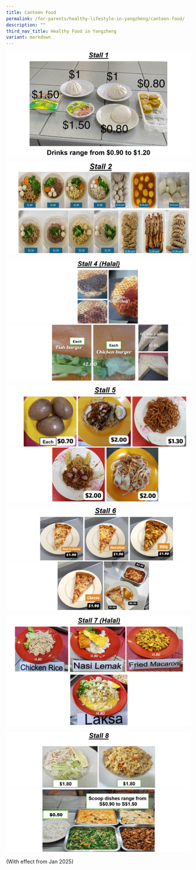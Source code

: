 ```yaml
---
title: Canteen Food
permalink: /for-parents/healthy-lifestyle-in-yangzheng/canteen-food/
description: ""
third_nav_title: Healthy Food in Yangzheng
variant: markdown
---
```

![](/images/Parents/Canteen%20food/1a.png)

![](/images/Parents/Canteen%20food/2a.png)
![](/images/Parents/Canteen%20food/2b.png)

![](/images/Parents/Canteen%20food/4a.png)
![](/images/Parents/Canteen%20food/4b.png)

![](/images/Parents/Canteen%20food/5a.png)
![](/images/Parents/Canteen%20food/5b.png)

![](/images/Parents/Canteen%20food/6a.png)
![](/images/Parents/Canteen%20food/6b.png)

![](/images/Parents/Canteen%20food/7a.png)
![](/images/Parents/Canteen%20food/7b.png)

![](/images/Parents/Canteen%20food/8a.png)
![](/images/Parents/Canteen%20food/8b.png)

(With effect from Jan 2025)